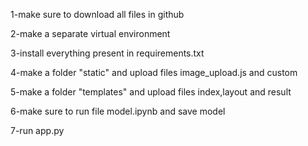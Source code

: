 1-make sure to download all files in github

2-make a separate virtual environment

3-install everything present in requirements.txt

4-make a folder "static" and upload files image_upload.js and custom 

5-make a folder "templates" and upload files index,layout and result

6-make sure to run file model.ipynb and save model

7-run app.py
